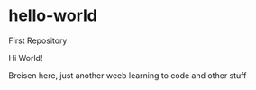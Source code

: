 # hello-world
First Repository

Hi World!

Breisen here, just another weeb learning to code and other stuff
